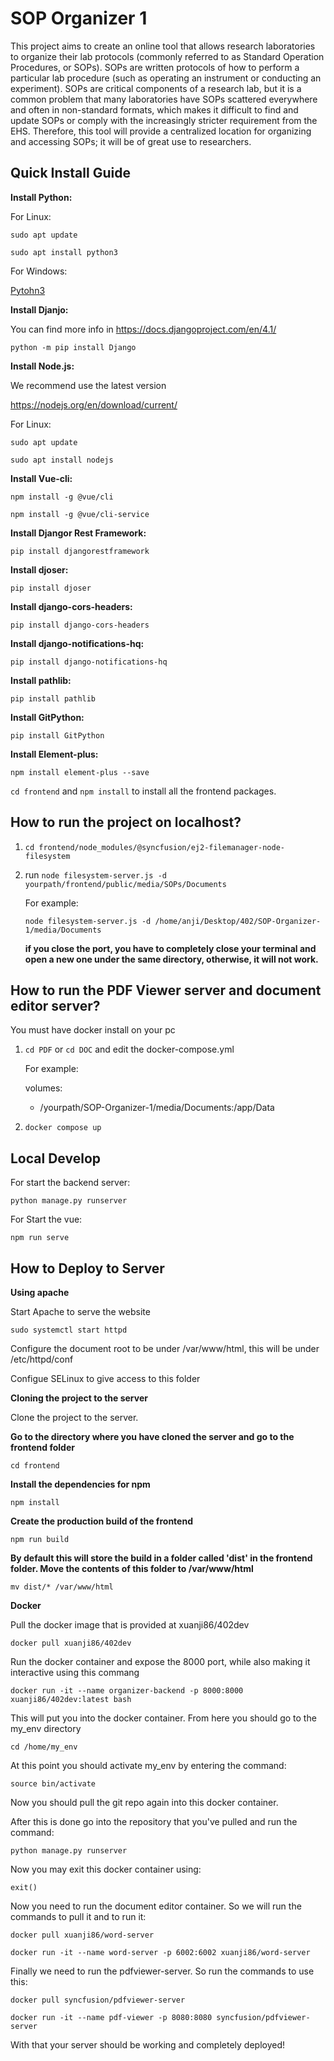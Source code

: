 # SOP Organizer 1

This project aims to create an online tool that allows research laboratories to organize their lab protocols (commonly referred to as Standard Operation Procedures, or SOPs). SOPs are written protocols of how to perform a particular lab procedure (such as operating an instrument or conducting an experiment). SOPs are critical components of a research lab, but it is a common problem that many laboratories have SOPs scattered everywhere and often in non-standard formats, which makes it difficult to find and update SOPs or comply with the increasingly stricter requirement from the EHS. Therefore, this tool will provide a centralized location for organizing and accessing SOPs; it will be of great use to researchers.


## Quick Install Guide

**Install Python:**

For Linux: 

`sudo apt update`

`sudo apt install python3`

For Windows:

[Pytohn3](https://www.python.org/downloads/)


**Install Djanjo:**

You can find more info in https://docs.djangoproject.com/en/4.1/

`python -m pip install Django`

**Install Node.js:**

We recommend use the latest version 

https://nodejs.org/en/download/current/

For Linux:

`sudo apt update`

`sudo apt install nodejs`

**Install Vue-cli:**

`npm install -g @vue/cli`

`npm install -g @vue/cli-service`

**Install Djangor Rest Framework:**

`pip install djangorestframework`

**Install djoser:**

`pip install djoser`

**Install django-cors-headers:**

`pip install django-cors-headers`

**Install django-notifications-hq:**

`pip install django-notifications-hq`

**Install pathlib:**

`pip install pathlib`

**Install GitPython:**

`pip install GitPython`

**Install Element-plus:**

`npm install element-plus --save`

`cd frontend` and `npm install` to install all the frontend packages.

## How to run the project on localhost?
1. `cd frontend/node_modules/@syncfusion/ej2-filemanager-node-filesystem`
2. run `node filesystem-server.js -d yourpath/frontend/public/media/SOPs/Documents`

    For example:

    `node filesystem-server.js -d /home/anji/Desktop/402/SOP-Organizer-1/media/Documents`

    **if you close the port, you have to completely close your terminal and open a new one under the same directory, otherwise, it will not work.**

## How to run the PDF Viewer server and document editor server?
You must have docker install on your pc

1. `cd PDF` or `cd DOC` and edit the docker-compose.yml 

    For example:

    volumes:
    - /yourpath/SOP-Organizer-1/media/Documents:/app/Data

2. `docker compose up` 


## Local Develop

For start the backend server:

`python manage.py runserver`

For Start the vue:

`npm run serve`


## How to Deploy to Server

**Using apache**

Start Apache to serve the website

`sudo systemctl start httpd`

Configure the document root to be under /var/www/html, this will be under /etc/httpd/conf

Configue SELinux to give access to this folder


**Cloning the project to the server**

Clone the project to the server.

**Go to the directory where you have cloned the server and go to the frontend folder**

`cd frontend`

**Install the dependencies for npm**

`npm install`

**Create the production build of the frontend**

`npm run build`

**By default this will store the build in a folder called 'dist' in the frontend folder. Move the contents of this folder to /var/www/html**

`mv dist/* /var/www/html`


**Docker**

Pull the docker image that is provided at xuanji86/402dev

`docker pull xuanji86/402dev`

Run the docker container and expose the 8000 port, while also making it interactive using this commang

`docker run -it --name organizer-backend -p 8000:8000 xuanji86/402dev:latest bash`

This will put you into the docker container. From here you should go to the my_env directory

`cd /home/my_env`

At this point you should activate my_env by entering the command:

`source bin/activate`

Now you should pull the git repo again into this docker container.

After this is done go into the repository that you've pulled and run the command:

`python manage.py runserver`

Now you may exit this docker container using:

`exit()`


Now you need to run the document editor container. So we will run the commands to pull it and to run it:

`docker pull xuanji86/word-server`

`docker run -it --name word-server -p 6002:6002 xuanji86/word-server`

Finally we need to run  the pdfviewer-server. So run the commands to use this:

`docker pull syncfusion/pdfviewer-server`

`docker run -it --name pdf-viewer -p 8080:8080 syncfusion/pdfviewer-server`


With that your server should be working and completely deployed!
